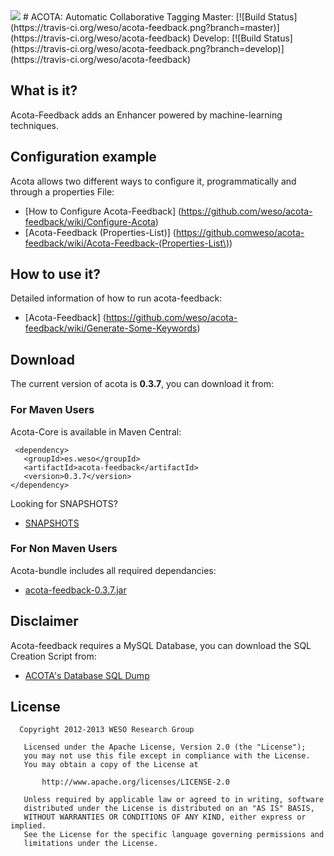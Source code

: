 <img src="http://weso.es/img/logo_acota_850.png">
# ACOTA:  Automatic Collaborative Tagging 
Master: [![Build Status](https://travis-ci.org/weso/acota-feedback.png?branch=master)](https://travis-ci.org/weso/acota-feedback)
Develop: [![Build Status](https://travis-ci.org/weso/acota-feedback.png?branch=develop)](https://travis-ci.org/weso/acota-feedback)


## What is it? ##
Acota-Feedback adds an Enhancer powered by machine-learning techniques.


## Configuration example ##
Acota allows two different ways to configure it, programmatically and through a properties File:
 - [How to Configure Acota-Feedback] (https://github.com/weso/acota-feedback/wiki/Configure-Acota)
 - [Acota-Feedback (Properties-List)] (https://github.comweso/acota-feedback/wiki/Acota-Feedback-(Properties-List\))

## How to use it? ##
Detailed information of how to run acota-feedback: 
 - [Acota-Feedback] (https://github.com/weso/acota-feedback/wiki/Generate-Some-Keywords)

## Download ##
The current version of acota is **0.3.7**, you can download it from:

### For Maven Users
Acota-Core is available in Maven Central:
 ```
  <dependency>
    <groupId>es.weso</groupId>
    <artifactId>acota-feedback</artifactId>
    <version>0.3.7</version>
 </dependency>
 ```
 
Looking for SNAPSHOTS?
* [SNAPSHOTS](https://oss.sonatype.org/content/repositories/snapshots/es/weso/acota-feedback/0.3.7-SNAPSHOT/ "Acota-feedback SNAPSHOTS Repository")

### For Non Maven Users
Acota-bundle includes all required dependancies:

 * [acota-feedback-0.3.7.jar](http://156.35.82.101:7000/downloads/acota/0.3.7/core/acota-feedback-0.3.7.jar "Download acota-feedback-0.3.7.jar")


## Disclaimer
Acota-feedback requires a MySQL Database, you can download the SQL Creation Script from:
 * [ACOTA's Database SQL Dump](http://156.35.82.101:7000/downloads/acota/utils/acota.sql "ACOTA's Database SQL Dump")

## License

```
  Copyright 2012-2013 WESO Research Group

   Licensed under the Apache License, Version 2.0 (the "License");
   you may not use this file except in compliance with the License.
   You may obtain a copy of the License at

       http://www.apache.org/licenses/LICENSE-2.0

   Unless required by applicable law or agreed to in writing, software
   distributed under the License is distributed on an "AS IS" BASIS,
   WITHOUT WARRANTIES OR CONDITIONS OF ANY KIND, either express or implied.
   See the License for the specific language governing permissions and
   limitations under the License.
```
